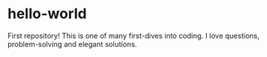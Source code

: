# hello-world
First repository!
This is one of many first-dives into coding. I love questions, problem-solving and elegant solutions. 
